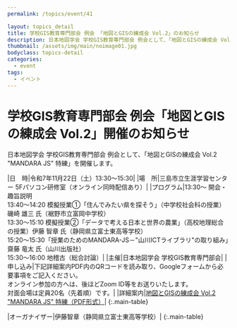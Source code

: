 ```yaml
---
permalink: /topics/event/41

layout: topics_detail
title: 学校GIS教育専門部会 例会 「地図とGISの練成会 Vol.2」のお知らせ
description: 日本地図学会 学校GIS教育専門部会 例会として、「地図とGISの練成会 Vol.2 "MANDARA JS" 特練」を開催します。
thumbnail: /assets/img/main/noimage01.jpg
bodyclass: topics-detail
categories:
  - event
tags:
  - イベント
---
```


# 学校GIS教育専門部会 例会「地図とGISの練成会 Vol.2」開催のお知らせ

日本地図学会 学校GIS教育専門部会 例会として、「地図とGISの練成会 Vol.2 "MANDARA JS" 特練」を開催します。

|日　時|令和7年11月22日（土）13:30～15:30|
|場　所|三島市立生涯学習センター 5Fパソコン研修室（オンライン同時配信あり）|
|プログラム|13:30～ 開会・趣旨説明<br>13:40～14:20 模擬授業➀「住んでみたい県を探そう」（中学校社会科の授業）磯崎 雄三 氏（裾野市立富岡中学校）<br>13:30～15:10 模擬授業➁「データで考える日本と世界の農業」（高校地理総合の授業）伊藤 智章 氏（静岡県立富士東高等学校）<br>15:20～15:30「授業のためのMANDARA-JS－"山川ICTライブラリ"の取り組み」齋藤 竜太 氏（山川出版社）<br>15:30～16:00 地稽古（総合討論）|
|主催|日本地図学会 学校GIS教育専門部会|
|申し込み|下記詳細案内PDF内のQRコードを読み取り、Googleフォームから必要事項をご記入ください。<br>オンライン参加の方へは、後ほどZoom ID等をお送りいたします。<br>対面会場は定員20名（先着順）です。|
|詳細案内|<a href="../../assets/file/event_41.pdf">地図とGISの練成会 Vol.2 "MANDARA JS" 特練（PDF形式）</a>|
{:.main-table}

|オーガナイザー|伊藤智章（静岡県立富士東高等学校）|
{:.main-table}
